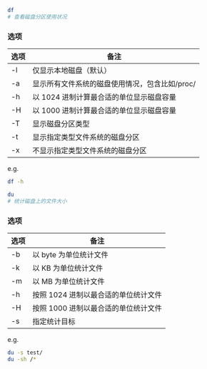 ```bash
df
# 查看磁盘分区使用状况
```

### 选项

| 选项 | 备注                                           |
| ---- | ---------------------------------------------- |
| -l   | 仅显示本地磁盘（默认）                         |
| -a   | 显示所有文件系统的磁盘使用情况，包含比如/proc/ |
| -h   | 以 1024 进制计算最合适的单位显示磁盘容量       |
| -H   | 以 1000 进制计算最合适的单位显示磁盘容量       |
| -T   | 显示磁盘分区类型                               |
| -t   | 显示指定类型文件系统的磁盘分区                 |
| -x   | 不显示指定类型文件系统的磁盘分区               |

e.g.

```bash
df -h
```

```bash
du
# 统计磁盘上的文件大小
```

### 选项

| 选项 | 备注                                 |
| ---- | ------------------------------------ |
| -b   | 以 byte 为单位统计文件               |
| -k   | 以 KB 为单位统计文件                 |
| -m   | 以 MB 为单位统计文件                 |
| -h   | 按照 1024 进制以最合适的单位统计文件 |
| -H   | 按照 1000 进制以最合适的单位统计文件 |
| -s   | 指定统计目标                         |

e.g.

```bash
du -s test/
du -sh /*
```
